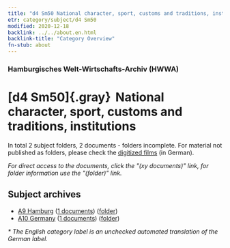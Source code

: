 ```yaml
---
title: "d4 Sm50 National character, sport, customs and traditions, institutions"
etr: category/subject/d4 Sm50
modified: 2020-12-18
backlink: ../../about.en.html
backlink-title: "Category Overview"
fn-stub: about
---
```


### Hamburgisches Welt-Wirtschafts-Archiv (HWWA)
# [d4 Sm50]{.gray}&#8201; National character, sport, customs and traditions, institutions&#160; 





In total 2 subject folders, 2 documents - folders incomplete.
For material not published as folders, please check the [digitized films](/film/h1_sh) (in German).

_For direct access to the documents, click the "(xy documents)" link, for folder information use the "(folder)" link._

## Subject archives


- [A9 Hamburg](../../../geo/about.en.html#A9) (<a href="https://dfg-viewer.de/show/?tx_dlf[id]=https://pm20.zbw.eu/mets/sh/1409xx/140905/1535xx/153514/public.mets.en.xml" target="_blank">1 documents</a>) ([folder](http://purl.org/pressemappe20/folder/sh/140905,153514))
- [A10 Germany](../../../geo/about.en.html#A10) (<a href="https://dfg-viewer.de/show/?tx_dlf[id]=https://pm20.zbw.eu/mets/sh/1261xx/126128/1535xx/153514/public.mets.en.xml" target="_blank">1 documents</a>) ([folder](http://purl.org/pressemappe20/folder/sh/126128,153514))


_* The English category label is an unchecked automated translation of the German label._

